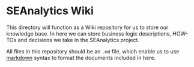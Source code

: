 # SEAnalytics Wiki

This directory will function as a Wiki repository for us to
store our knowledge base. In here we can store business logic descriptions,
HOW-TOs and decisions we take in the SEAnalytics project.

All files in this repository should be an `.md` file, which enable us to use
[markdown](https://daringfireball.net/projects/markdown/syntax) syntax to format
the documents included in here.